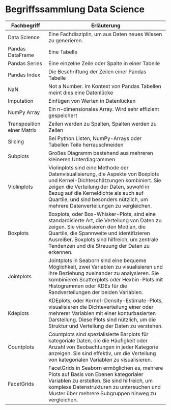 # Begriffssammlung Data Science

| Fachbegriff                          | Erläuterung                                                                                                                          |
|----------------------|--------------------------------------------------------------------------------------------------------------------------------------|
| Data Science         | Eine Fachdisziplin, um aus Daten neues Wissen zu generieren.                                                                         |
| Pandas DataFrame     | Eine Tabelle |
| Pandas Series        | Eine einzelne Zeile oder Spalte in einer Tabelle |
| Pandas Index         | Die Beschriftung der Zeilen einer Pandas Tabelle |
| NaN                  | Not a Number. Im Kontext von Pandas Tabellen meint dies eine Datenlücke |
| Imputation           | Einfügen von Werten in Datenlücken |
| NumPy Array          | Ein n-dimensionales Array. Wird sehr effizient gespeichert |
| Transposition einer Matrix | Zeilen werden zu Spalten, Spalten werden zu Zeilen   |
| Slicing              | Bei Python Listen, NumPy-Arrays oder Tabellen Teile herrauschneiden |
| Subplots             | Großes Diagramm bestehend aus mehreren kleineren Unterdiagrammen |
| Violinplots   | Violinplots sind eine Methode der Datenvisualisierung, die Aspekte von Boxplots und Kernel-Dichteschätzungen kombiniert. Sie zeigen die Verteilung der Daten, sowohl in Bezug auf die Kerneldichte als auch auf Quartile, und sind besonders nützlich, um mehrere Datenverteilungen zu vergleichen. |
| Boxplots      | Boxplots, oder Box-Whisker-Plots, sind eine standardisierte Art, die Verteilung von Daten zu zeigen. Sie visualisieren den Median, die Quartile, die Spannweite und identifizieren Ausreißer. Boxplots sind hilfreich, um zentrale Tendenzen und die Streuung der Daten zu erkennen. |
| Jointplots    | Jointplots in Seaborn sind eine bequeme Möglichkeit, zwei Variablen zu visualisieren und ihre Beziehung zueinander zu analysieren. Sie kombinieren Scatterplots oder Hexbin-Plots mit Histogrammen oder KDEs für die Randverteilungen der beiden Variablen. |
| Kdeplots      | KDEplots, oder Kernel-Density-Estimate-Plots, visualisieren die Dichteverteilung einer oder mehrerer Variablen mit einer konturbasierten Darstellung. Diese Plots sind nützlich, um die Struktur und Verteilung der Daten zu verstehen. |
| Countplots    | Countplots sind spezialisierte Barplots für kategoriale Daten, die die Häufigkeit oder Anzahl von Beobachtungen in jeder Kategorie anzeigen. Sie sind effektiv, um die Verteilung von kategorialen Variablen zu visualisieren. |
| FacetGrids    | FacetGrids in Seaborn ermöglichen es, mehrere Plots auf Basis von Ebenen kategorialer Variablen zu erstellen. Sie sind hilfreich, um komplexe Datenstrukturen zu untersuchen und Muster über mehrere Subgruppen hinweg zu vergleichen. |
